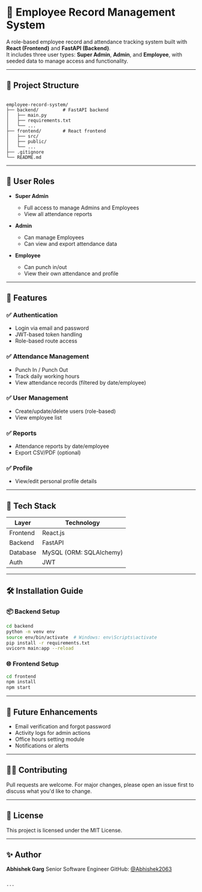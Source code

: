 
# 🧾 Employee Record Management System

A role-based employee record and attendance tracking system built with **React (Frontend)** and **FastAPI (Backend)**.  
It includes three user types: **Super Admin**, **Admin**, and **Employee**, with seeded data to manage access and functionality.

---

## 📁 Project Structure

```

employee-record-system/
├── backend/         # FastAPI backend
│   ├── main.py
│   ├── requirements.txt
│   └── ...
├── frontend/        # React frontend
│   ├── src/
│   ├── public/
│   └── ...
├── .gitignore
└── README.md

````

---

## 👥 User Roles

- **Super Admin**  
  - Full access to manage Admins and Employees  
  - View all attendance reports

- **Admin**  
  - Can manage Employees  
  - Can view and export attendance data

- **Employee**  
  - Can punch in/out  
  - View their own attendance and profile

---

## 🧩 Features

### ✅ Authentication
- Login via email and password
- JWT-based token handling
- Role-based route access

### ✅ Attendance Management
- Punch In / Punch Out
- Track daily working hours
- View attendance records (filtered by date/employee)

### ✅ User Management
- Create/update/delete users (role-based)
- View employee list

### ✅ Reports
- Attendance reports by date/employee
- Export CSV/PDF (optional)

### ✅ Profile
- View/edit personal profile details

---

## 🚀 Tech Stack

| Layer        | Technology      |
|--------------|-----------------|
| Frontend     | React.js        |
| Backend      | FastAPI         |
| Database     | MySQL (ORM: SQLAlchemy) |
| Auth         | JWT             |

---

## 🛠️ Installation Guide

### 📦 Backend Setup

```bash
cd backend
python -m venv env
source env/bin/activate  # Windows: env\Scripts\activate
pip install -r requirements.txt
uvicorn main:app --reload
````

### 🌐 Frontend Setup

```bash
cd frontend
npm install
npm start
```

---

## 📌 Future Enhancements

* Email verification and forgot password
* Activity logs for admin actions
* Office hours setting module
* Notifications or alerts

---

## 👨‍💻 Contributing

Pull requests are welcome. For major changes, please open an issue first to discuss what you'd like to change.

---

## 📝 License

This project is licensed under the MIT License.

---

## ✨ Author

**Abhishek Garg**
Senior Software Engineer
GitHub: [@Abhishek2063](https://github.com/Abhishek2063)

```

---

